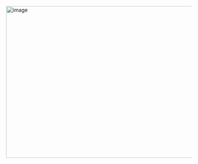 <img width="584" height="412" alt="image" src="https://github.com/user-attachments/assets/ec389af7-6f46-4027-8d3c-99338435739c" />

